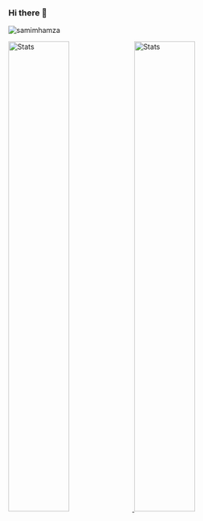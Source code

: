 ### Hi there 👋

<!--
**samimhamza/samimhamza** is a ✨ _special_ ✨ repository because its `README.md` (this file) appears on your GitHub profile.

Here are some ideas to get you started:

- 🔭 I’m currently working on ...
- 🌱 I’m currently learning ...
- 👯 I’m looking to collaborate on ...
- 🤔 I’m looking for help with ...
- 💬 Ask me about ...
- 📫 How to reach me: ...
- 😄 Pronouns: ...
- ⚡ Fun fact: ...
-->
<p align="left"> <img src="https://komarev.com/ghpvc/?username=samimhamza&label=Profile%20views&color=0e75b6&style=flat" alt="samimhamza" /> </p>

 <a href="https://github-readme-stats.vercel.app">
        <img width="49%" alt="Stats" src="https://github-readme-stats.vercel.app/api?&count_private=true&include_all_commits=true&username=samimhamza&theme=onedark&custom_title=GitHub+Stats&hide_border=true"/>
    </a>
 <a href="https://github-readme-stats.vercel.app">
        <img width="49%" alt="Stats" src="https://github-readme-stats.vercel.app/api/top-langs/?username=samimhamza&layout=compact&theme=onedark&hide_border=true"/>
    </a>

<!-- [![Top Language](https://github-readme-stats.vercel.app/api/top-langs/?username=samimhamza&layout=compact&theme=onedark&hide_border=true")](https://github-readme-stats.vercel.app/api/top-langs/?username=samimhamza&theme=onedark&hide_border=true") -->
